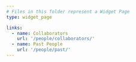 ```yaml
---
# Files in this folder represent a Widget Page
type: widget_page

links:
  - name: Collaborators
    url: '/people/collaborators/'
  - name: Past People
    url: '/people/past/'
---
```

